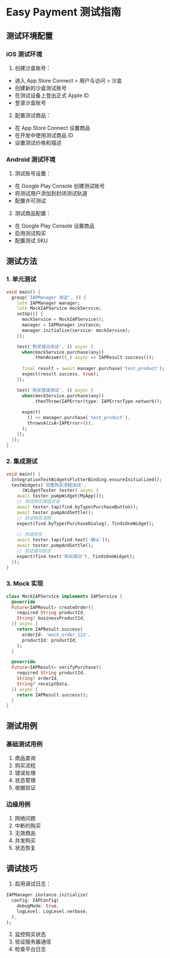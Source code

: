 # Easy Payment 测试指南

## 测试环境配置
### iOS 测试环境
1. 创建沙盒账号：
- 进入 App Store Connect > 用户与访问 > 沙盒
- 创建新的沙盒测试账号
- 在测试设备上登出正式 Apple ID
- 登录沙盒账号

2. 配置测试商品：
- 在 App Store Connect 设置商品
- 在开发中使用测试商品 ID
- 设置测试价格和描述

### Android 测试环境
1. 测试账号设置：
- 在 Google Play Console 创建测试账号
- 将测试用户添加到封闭测试轨道
- 配置许可测试

2. 测试商品配置：
- 在 Google Play Console 设置商品
- 启用测试购买
- 配置测试 SKU

## 测试方法
### 1. 单元测试
```dart
void main() {
  group('IAPManager 测试', () {
    late IAPManager manager;
    late MockIAPService mockService;
    setUp(() {
      mockService = MockIAPService();
      manager = IAPManager.instance;
      manager.initialize(service: mockService);
    });

    test('购买成功测试', () async {
      when(mockService.purchase(any))
          .thenAnswer((_) async => IAPResult.success());
      
      final result = await manager.purchase('test_product');
      expect(result.success, true);
    });

    test('购买错误测试', () async {
      when(mockService.purchase(any))
          .thenThrow(IAPError(type: IAPErrorType.network));
      
      expect(
        () => manager.purchase('test_product'),
        throwsA(isA<IAPError>()),
      );
    });
  });
}
```

### 2. 集成测试
```dart
void main() {
  IntegrationTestWidgetsFlutterBinding.ensureInitialized();
  testWidgets('完整购买流程测试',
      (WidgetTester tester) async {
    await tester.pumpWidget(MyApp());
    // 测试购买按钮点击
    await tester.tap(find.byType(PurchaseButton));
    await tester.pumpAndSettle();
    // 验证购买流程
    expect(find.byType(PurchaseDialog), findsOneWidget);
    
    // 完成购买
    await tester.tap(find.text('确认'));
    await tester.pumpAndSettle();
    // 验证成功状态
    expect(find.text('购买成功'), findsOneWidget);
  });
}
```

### 3. Mock 实现
```dart
class MockIAPService implements IAPService {
  @override
  Future<IAPResult> createOrder({
    required String productId,
    String? businessProductId,
  }) async {
    return IAPResult.success(
      orderId: 'mock_order_123',
      productId: productId,
    );
  }

  @override
  Future<IAPResult> verifyPurchase({
    required String productId,
    String? orderId,
    String? receiptData,
  }) async {
    return IAPResult.success();
  }
}
```

## 测试用例
### 基础测试用例
1. 商品查询
2. 购买流程
3. 错误处理
4. 状态管理
5. 收据验证

### 边缘用例
1. 网络问题
2. 中断的购买
3. 无效商品
4. 并发购买
5. 状态恢复

## 调试技巧
1. 启用调试日志：
```dart
IAPManager.instance.initialize(
  config: IAPConfig(
    debugMode: true,
    logLevel: LogLevel.verbose,
  ),
);
```

2. 监控购买状态
3. 验证服务器通信
4. 检查平台日志